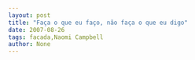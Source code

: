 ```yaml
---
layout: post
title: "Faça o que eu faço, não faça o que eu digo"
date: 2007-08-26
tags: facada,Naomi Campbell
author: None
---
```

 